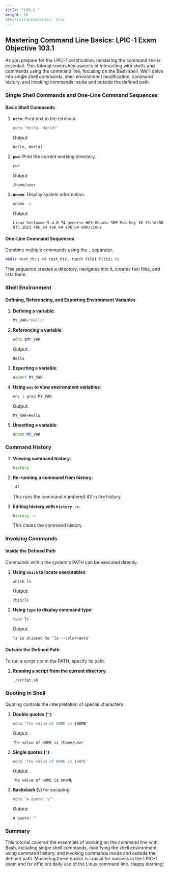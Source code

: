 ```yaml
---
title: "103.1 "
weight: 10
#bookCollapseSection: true
---
```


## Mastering Command Line Basics: LPIC-1 Exam Objective 103.1

As you prepare for the LPIC-1 certification, mastering the command line is essential. This tutorial covers key aspects of interacting with shells and commands using the command line, focusing on the Bash shell. We'll delve into single shell commands, shell environment modification, command history, and invoking commands inside and outside the defined path.

### Single Shell Commands and One-Line Command Sequences

#### Basic Shell Commands

1. **`echo`**: Print text to the terminal.
   ```bash
   echo "Hello, World!"
   ```
   Output:
   ```
   Hello, World!
   ```

2. **`pwd`**: Print the current working directory.
   ```bash
   pwd
   ```
   Output:
   ```
   /home/user
   ```

3. **`uname`**: Display system information.
   ```bash
   uname -a
   ```
   Output:
   ```
   Linux hostname 5.4.0-74-generic #83-Ubuntu SMP Mon May 10 19:18:00 UTC 2021 x86_64 x86_64 x86_64 GNU/Linux
   ```

#### One-Line Command Sequences

Combine multiple commands using the `;` separator.

```bash
mkdir test_dir; cd test_dir; touch file1 file2; ls
```

This sequence creates a directory, navigates into it, creates two files, and lists them.

### Shell Environment

#### Defining, Referencing, and Exporting Environment Variables

1. **Defining a variable**:
   ```bash
   MY_VAR="Hello"
   ```

2. **Referencing a variable**:
   ```bash
   echo $MY_VAR
   ```
   Output:
   ```
   Hello
   ```

3. **Exporting a variable**:
   ```bash
   export MY_VAR
   ```

4. **Using `env` to view environment variables**:
   ```bash
   env | grep MY_VAR
   ```
   Output:
   ```
   MY_VAR=Hello
   ```

5. **Unsetting a variable**:
   ```bash
   unset MY_VAR
   ```

### Command History

1. **Viewing command history**:
   ```bash
   history
   ```

2. **Re-running a command from history**:
   ```bash
   !42
   ```
   This runs the command numbered 42 in the history.

3. **Editing history with `history -c`**:
   ```bash
   history -c
   ```
   This clears the command history.

### Invoking Commands

#### Inside the Defined Path

Commands within the system's PATH can be executed directly.

1. **Using `which` to locate executables**:
   ```bash
   which ls
   ```
   Output:
   ```
   /bin/ls
   ```

2. **Using `type` to display command type**:
   ```bash
   type ls
   ```
   Output:
   ```
   ls is aliased to `ls --color=auto`
   ```

#### Outside the Defined Path

To run a script not in the PATH, specify its path.

1. **Running a script from the current directory**:
   ```bash
   ./script.sh
   ```

### Quoting in Shell

Quoting controls the interpretation of special characters.

1. **Double quotes (`"`)**:
   ```bash
   echo "The value of HOME is $HOME"
   ```
   Output:
   ```
   The value of HOME is /home/user
   ```

2. **Single quotes (`'`)**:
   ```bash
   echo 'The value of HOME is $HOME'
   ```
   Output:
   ```
   The value of HOME is $HOME
   ```

3. **Backslash (`\`)** for escaping:
   ```bash
   echo "A quote: \""
   ```
   Output:
   ```
   A quote: "
   ```

### Summary

This tutorial covered the essentials of working on the command line with Bash, including single shell commands, modifying the shell environment, using command history, and invoking commands inside and outside the defined path. Mastering these basics is crucial for success in the LPIC-1 exam and for efficient daily use of the Linux command line. Happy learning!
